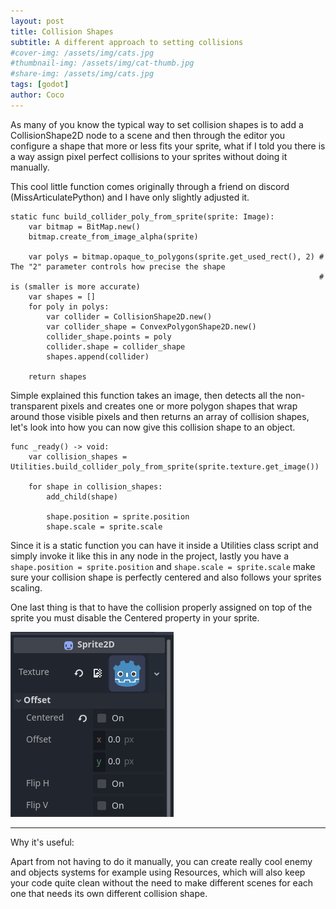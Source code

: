 ```yaml
---
layout: post
title: Collision Shapes
subtitle: A different approach to setting collisions
#cover-img: /assets/img/cats.jpg
#thumbnail-img: /assets/img/cat-thumb.jpg
#share-img: /assets/img/cats.jpg
tags: [godot]
author: Coco
---
```


As many of you know the typical way to set collision shapes is to add a CollisionShape2D node to a scene and then through the editor you configure a shape that more or less fits your sprite, what if I told you there is a way assign pixel perfect collisions to your sprites without doing it manually.

This cool little function comes originally through a friend on discord (MissArticulatePython) and I have only slightly adjusted it.

```
static func build_collider_poly_from_sprite(sprite: Image):
	var bitmap = BitMap.new()
	bitmap.create_from_image_alpha(sprite)
	
	var polys = bitmap.opaque_to_polygons(sprite.get_used_rect(), 2) # The "2" parameter controls how precise the shape 
                                                                     # is (smaller is more accurate)
	var shapes = []
	for poly in polys:
		var collider = CollisionShape2D.new()
		var collider_shape = ConvexPolygonShape2D.new()
		collider_shape.points = poly
		collider.shape = collider_shape
		shapes.append(collider)

	return shapes
```

Simple explained this function takes an image, then detects all the non-transparent pixels and creates one or more polygon shapes that wrap around those visible pixels and then returns an array of collision shapes, let's look into how you can now give this collision shape to an object.

```
func _ready() -> void:
	var collision_shapes = Utilities.build_collider_poly_from_sprite(sprite.texture.get_image())

	for shape in collision_shapes:
		add_child(shape)
		
		shape.position = sprite.position
		shape.scale = sprite.scale
```

Since it is a static function you can have it inside a Utilities class script and simply invoke it like this in any node in the project, lastly you have a ```shape.position = sprite.position``` and ```shape.scale = sprite.scale``` make sure your collision shape is perfectly centered and also follows your sprites scaling. 

One last thing is that to have the collision properly assigned on top of the sprite you must disable the Centered property in your sprite.

![alt text](../assets/img/sprite2dcenteredoff.png)

---

Why it's useful:

Apart from not having to do it manually, you can create really cool enemy and objects systems for example using Resources, which will also keep your code quite clean without the need to make different scenes for each one that needs its own different collision shape.


